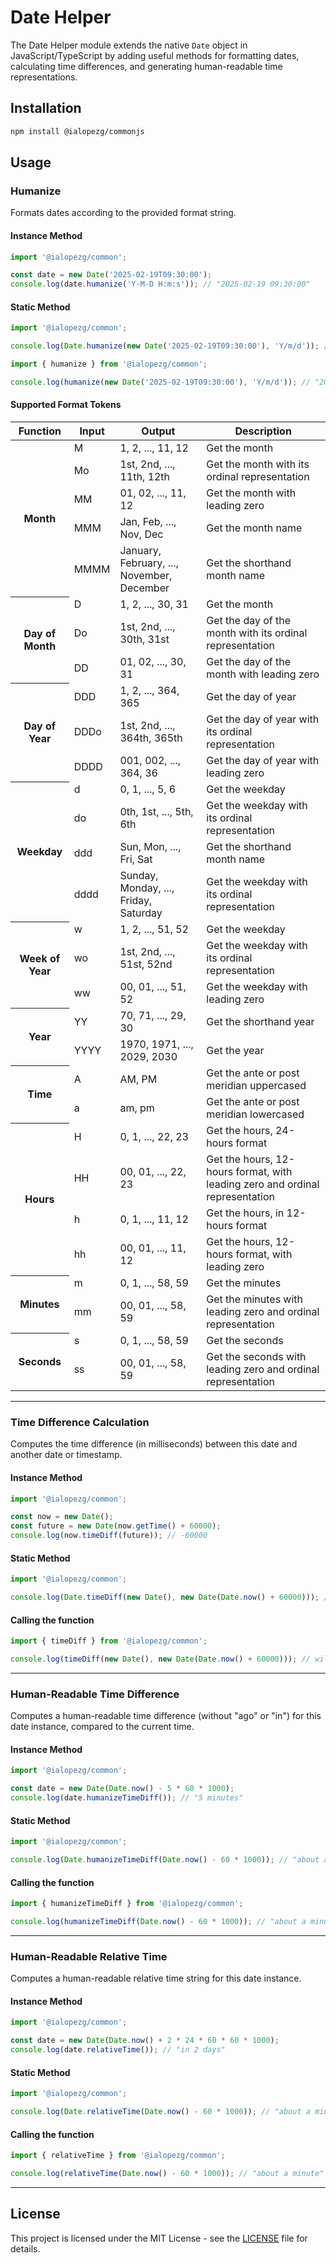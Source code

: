 # Date Helper

The Date Helper module extends the native `Date` object in JavaScript/TypeScript by adding useful
methods for formatting dates, calculating time differences, and generating human-readable time
representations.

## Installation

```sh
npm install @ialopezg/commonjs
```

## Usage

### Humanize

Formats dates according to the provided format string.

#### Instance Method

```ts
import '@ialopezg/common';

const date = new Date('2025-02-19T09:30:00');
console.log(date.humanize('Y-M-D H:m:s')); // "2025-02-19 09:30:00"
```

#### Static Method

```ts
import '@ialopezg/common';

console.log(Date.humanize(new Date('2025-02-19T09:30:00'), 'Y/m/d')); // "2025/02/19"
```

```ts
import { humanize } from '@ialopezg/common';

console.log(humanize(new Date('2025-02-19T09:30:00'), 'Y/m/d')); // "2025/02/19"
```

#### Supported Format Tokens

<table>
  <thead>
    <tr>
    <th>Function</th>
    <th>Input</th>
    <th>Output</th>
    <th>Description</th>
    </tr>
  </thead>
  <tbody>
    <tr>
      <th rowspan="5">Month</th>
      <td>M</td>
      <td>1, 2, ..., 11, 12</td>
      <td>Get the month</td>
    </tr>
    <tr>
      <td>Mo</td>
      <td>1st, 2nd, ..., 11th, 12th</td>
      <td>Get the month with its ordinal representation</td>
    </tr>
    <tr>
      <td>MM</td>
      <td>01, 02, ..., 11, 12</td>
      <td>Get the month with leading zero</td>
    </tr>
    <tr>
      <td>MMM</td>
      <td>Jan, Feb, ..., Nov, Dec</td>
      <td>Get the month name</td>
    </tr>
    <tr>
      <td>MMMM</td>
      <td>January, February, ..., November, December</td>
      <td>Get the shorthand month name</td>
    </tr>
    <tr>
      <th rowspan="3">Day of Month</th>
      <td>D</td>
      <td>1, 2, ..., 30, 31</td>
      <td>Get the month</td>
    </tr>
    <tr>
      <td>Do</td>
      <td>1st, 2nd, ..., 30th, 31st</td>
      <td>Get the day of the month with its ordinal representation</td>
    </tr>
    <tr>
      <td>DD</td>
      <td>01, 02, ..., 30, 31</td>
      <td>Get the day of the month with leading zero</td>
    </tr>
    <tr>
      <th rowspan="3">Day of Year</th>
      <td>DDD</td>
      <td>1, 2, ..., 364, 365</td>
      <td>Get the day of year</td>
    </tr>
    <tr>
      <td>DDDo</td>
      <td>1st, 2nd, ..., 364th, 365th</td>
      <td>Get the day of year with its ordinal representation</td>
    </tr>
    <tr>
      <td>DDDD</td>
      <td>001, 002, ..., 364, 36</td>
      <td>Get the day of year with leading zero</td>
    </tr>
    <tr>
      <th rowspan="4">Weekday</th>
      <td>d</td>
      <td>0, 1, ..., 5, 6</td>
      <td>Get the weekday</td>
    </tr>
    <tr>
      <td>do</td>
      <td>0th, 1st, ..., 5th, 6th</td>
      <td>Get the weekday with its ordinal representation</td>
    </tr>
    <tr>
      <td>ddd</td>
      <td>Sun, Mon, ..., Fri, Sat</td>
      <td>Get the shorthand month name</td>
    </tr>
    <tr>
      <td>dddd</td>
      <td>Sunday, Monday, ..., Friday, Saturday</td>
      <td>Get the weekday with its ordinal representation</td>
    </tr>
    <tr>
      <th rowspan="3">Week of Year</th>
      <td>w</td>
      <td>1, 2, ..., 51, 52</td>
      <td>Get the weekday</td>
    </tr>
    <tr>
      <td>wo</td>
      <td>1st, 2nd, ..., 51st, 52nd</td>
      <td>Get the weekday with its ordinal representation</td>
    </tr>
    <tr>
      <td>ww</td>
      <td>00, 01, ..., 51, 52</td>
      <td>Get the weekday with leading zero</td>
    </tr>
    <tr>
      <th rowspan="2">Year</th>
      <td>YY</td>
      <td>70, 71, ..., 29, 30</td>
      <td>Get the shorthand year</td>
    </tr>
    <tr>
      <td>YYYY</td>
      <td>1970, 1971, ..., 2029, 2030</td>
      <td>Get the year</td>
    </tr>
    <tr>
      <th rowspan="2">Time</th>
      <td>A</td>
      <td>AM, PM</td>
      <td>Get the ante or post meridian uppercased</td>
    </tr>
    <tr>
      <td>a</td>
      <td>am, pm</td>
      <td>Get the ante or post meridian lowercased</td>
    </tr>
    <tr>
      <th rowspan="4">Hours</th>
      <td>H</td>
      <td>0, 1, ..., 22, 23</td>
      <td>Get the hours, 24-hours format</td>
    </tr>
    <tr>
      <td>HH</td>
      <td>00, 01, ..., 22, 23</td>
      <td>Get the hours, 12-hours format, with leading zero and ordinal representation</td>
    </tr>
    <tr>
      <td>h</td>
      <td>0, 1, ..., 11, 12</td>
      <td>Get the hours, in 12-hours format</td>
    </tr>
    <tr>
      <td>hh</td>
      <td>00, 01, ..., 11, 12</td>
      <td>Get the hours, 12-hours format, with leading zero</td>
    </tr>
    <tr>
      <th rowspan="2">Minutes</th>
      <td>m</td>
      <td>0, 1, ..., 58, 59</td>
      <td>Get the minutes</td>
    </tr>
    <tr>
      <td>mm</td>
      <td>00, 01, ..., 58, 59</td>
      <td>Get the minutes with leading zero and ordinal representation</td>
    </tr>
    <tr>
      <th rowspan="2">Seconds</th>
      <td>s</td>
      <td>0, 1, ..., 58, 59</td>
      <td>Get the seconds</td>
    </tr>
    <tr>
      <td>ss</td>
      <td>00, 01, ..., 58, 59</td>
      <td>Get the seconds with leading zero and ordinal representation</td>
    </tr>
  </tbody>
</table>

---

### Time Difference Calculation

Computes the time difference (in milliseconds) between this date and another date or timestamp.

#### Instance Method

```ts
import '@ialopezg/common';

const now = new Date();
const future = new Date(now.getTime() + 60000);
console.log(now.timeDiff(future)); // -60000
```

#### Static Method

```ts
import '@ialopezg/common';

console.log(Date.timeDiff(new Date(), new Date(Date.now() + 60000))); // will produce 60000
```

#### Calling the function

```ts
import { timeDiff } from '@ialopezg/common';

console.log(timeDiff(new Date(), new Date(Date.now() + 60000))); // will produce 60000
```

---

### Human-Readable Time Difference

Computes a human-readable time difference (without "ago" or "in") for this date instance, compared
to the current time.

#### Instance Method

```ts
import '@ialopezg/common';

const date = new Date(Date.now() - 5 * 60 * 1000);
console.log(date.humanizeTimeDiff()); // "5 minutes"
```

#### Static Method

```ts
import '@ialopezg/common';

console.log(Date.humanizeTimeDiff(Date.now() - 60 * 1000)); // "about a minute"
```

#### Calling the function

```ts
import { humanizeTimeDiff } from '@ialopezg/common';

console.log(humanizeTimeDiff(Date.now() - 60 * 1000)); // "about a minute"
```

---

### Human-Readable Relative Time

Computes a human-readable relative time string for this date instance.

#### Instance Method

```ts
import '@ialopezg/common';

const date = new Date(Date.now() + 2 * 24 * 60 * 60 * 1000);
console.log(date.relativeTime()); // "in 2 days"
```

#### Static Method

```ts
import '@ialopezg/common';

console.log(Date.relativeTime(Date.now() - 60 * 1000)); // "about a minute ago"
```

#### Calling the function

```ts
import { relativeTime } from '@ialopezg/common';

console.log(relativeTime(Date.now() - 60 * 1000)); // "about a minute"
```

---

## License

This project is licensed under the MIT License - see the [LICENSE](../../LICENSE) file for details.
